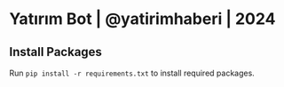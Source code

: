 # Yatırım Bot | @yatirimhaberi | 2024

## Install Packages

Run `pip install -r requirements.txt` to install required packages.
